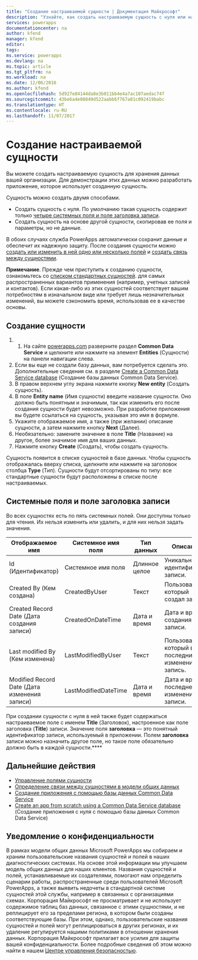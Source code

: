 ```yaml
---
title: "Создание настраиваемой сущности | Документация Майкрософт"
description: "Узнайте, как создать настраиваемую сущность с нуля или на основе существующей сущности."
services: powerapps
documentationcenter: na
author: kfend
manager: kfend
editor: 
tags: 
ms.service: powerapps
ms.devlang: na
ms.topic: article
ms.tgt_pltfrm: na
ms.workload: na
ms.date: 12/06/2016
ms.author: kfend
ms.openlocfilehash: 5d927e84144da8e3b011bb4e4a7ac107aedac74f
ms.sourcegitcommit: 43be6a4e08849d522aabb6f767a81c092419babc
ms.translationtype: HT
ms.contentlocale: ru-RU
ms.lasthandoff: 11/07/2017
---
```

# <a name="create-a-custom-entity"></a>Создание настраиваемой сущности
Вы можете создать настраиваемую сущность для хранения данных вашей организации. Для демонстрации этих данных можно разработать приложение, которое использует созданную сущность.

Сущность можно создать двумя способами.

* Создать сущность с нуля. По умолчанию такая сущность содержит только [четыре системных поля и поле заголовка записи](data-platform-create-entity.md#system-and-record-title-fields).
* Создать сущность на основе другой сущности, скопировав ее поля и параметры, но не данные.

В обоих случаях служба PowerApps автоматически сохранит данные и обеспечит их надежную защиту. После создания сущности можно [создать или изменить в ней одно или несколько полей](data-platform-manage-fields.md) и [создать связь между сущностями](data-platform-entity-lookup.md).

**Примечание**. Прежде чем приступить к созданию сущности, ознакомьтесь со [списком стандартных сущностей](data-platform-intro.md#standard-entities). для самых распространенных вариантов применения (например, учетных записей и контактов). Если какая-либо из этих сущностей соответствует вашим потребностям в изначальном виде или требует лишь незначительных изменений, вы можете сэкономить время, использовав ее в качестве основы.

## <a name="create-an-entity"></a>Создание сущности
1. 1. На сайте [powerapps.com](https://web.powerapps.com) разверните раздел **Common Data Service** и щелкните или нажмите на элемент **Entities** (Сущности) на панели навигации слева.
2. Если вы еще не создали базу данных, вам потребуется сделать это. Дополнительные сведения см. в разделе [Create a Common Data Service database](create-database.md) (Создание базы данных Common Data Service).
3. В правом верхнем углу экрана нажмите кнопку **New entity** (Создать сущность).
4. В поле **Entity name** (Имя сущности) введите название сущности. Оно должно быть понятным и значимым, так как изменить его после создания сущности будет невозможно. При разработке приложения вы будете ссылаться на сущность, указывая это имя в формуле.
5. Укажите отображаемое имя, а также (при желании) описание сущности, а затем нажмите кнопку **Next** (Далее).
6. Необязательно: замените значение в поле **Title** (Название) на другое, более значимое имя для ваших данных.
7. Нажмите кнопку **Create** (Создать), чтобы создать сущность.

Сущность появится в списке сущностей в базе данных. Чтобы сущность отображалась вверху списка, щелкните или нажмите на заголовок столбца **Type** (Тип). Сущности будут отсортированы по типу: все стандартные сущности будут расположены в списке после настраиваемых.

## <a name="system-fields-and-the-record-title-field"></a>Системные поля и поле заголовка записи
Во всех сущностях есть по пять системных полей. Они доступны только для чтения. Их нельзя изменить или удалить, и для них нельзя задать значения.

| Отображаемое имя | Системное имя поля | Тип данных | Описание |
| --- | --- | --- | --- |
| Id (Идентификатор) |Системное имя поля |Длинное целое |Уникальный идентификатор записи. |
| Created By (Кем создана) |CreatedByUser |Текст |Пользователь, который создал запись. |
| Created Record Date (Дата создания записи) |CreatedOnDateTime |Дата и время |Дата и время создания записи. |
| Last modified By (Кем изменена) |LastModifiedByUser |Текст |Пользователь, который внес последние изменения в запись. |
| Modified Record Date (Дата изменения записи) |LastModifiedDateTime |Дата и время |Дата и время последнего изменения записи. |

При создании сущности с нуля в ней также будет содержаться настраиваемое поле с именем **Title** (Заголовок), настроенное как поле заголовка (**Title**) записи. Значение поля **заголовка** — это понятный идентификатор записи, используемый в приложении. Полем **заголовка** записи можно назначить другое поле, но такое поле обязательно должно быть в каждой сущности.****

## <a name="next-steps"></a>Дальнейшие действия
* [Управление полями сущности](data-platform-manage-fields.md)
* [Определение связи между сущностями в модели общих данных](data-platform-entity-lookup.md)
* [Создание приложения с помощью базы данных Common Data Service](data-platform-create-app.md)
* [Create an app from scratch using a Common Data Service database](data-platform-create-app-scratch.md) (Создание приложения с нуля с помощью базы данных Common Data Service)

## <a name="privacy-notice"></a>Уведомление о конфиденциальности
В рамках модели общих данных Microsoft PowerApps мы собираем и храним пользовательские названия сущностей и полей в наших диагностических системах.  На основе этой информации мы улучшаем модель общих данных для наших клиентов. Названия сущностей и полей, устанавливаемые их создателями, помогают нам определить сценарии работы, распространенные среди пользователей Microsoft PowerApps, а также выявить недочеты в стандартной системе сущностей этой службы, например в связанных с организациями схемах. Корпорация Майкрософт не просматривает и не использует содержимое таблиц баз данных, связанное с этими сущностями, и не реплицирует его за пределами региона, в котором были созданы соответствующие базы. При этом, однако, пользовательские названия сущностей и полей могут реплицироваться в других регионах, и их удаление регулируется нашими политиками в отношении хранения данных. Корпорация Майкрософт прилагает все усилия для защиты вашей конфиденциальности. Более подробные сведения об этом можно найти в нашем [Центре управления безопасностью](https://www.microsoft.com/trustcenter/Privacy/default.aspx).

